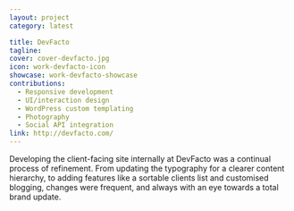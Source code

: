 ```yaml
---
layout: project
category: latest

title: DevFacto
tagline:
cover: cover-devfacto.jpg
icon: work-devfacto-icon
showcase: work-devfacto-showcase
contributions:
  - Responsive development
  - UI/interaction design
  - WordPress custom templating
  - Photography
  - Social API integration
link: http://devfacto.com/
---
```


Developing the client-facing site internally at DevFacto was a continual process of refinement. From updating the typography for a clearer content hierarchy, to adding features like a sortable clients list and customised blogging, changes were frequent, and always with an eye towards a total brand update.
